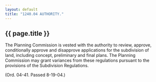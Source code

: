 ```yaml
---
layout: default 
title: "1240.04 AUTHORITY."
---
```


{{ page.title }}
----------------

The Planning Commission is vested with the authority to review, approve,
conditionally approve and disapprove applications for the subdivision of
land, including concept, preliminary and final plans. The Planning
Commission may grant variances from these regulations pursuant to the
provisions of the Subdivision Regulations.

(Ord. 04-41. Passed 8-19-04.)
